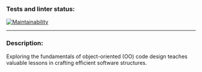 ### Tests and linter status:
[![Maintainability](https://api.codeclimate.com/v1/badges/c6327a32ec0508188c31/maintainability)](https://codeclimate.com/github/KarnaDev/JS-object-oriented-design/maintainability)

---


### Description:
Exploring the fundamentals of object-oriented (OO) code design teaches valuable lessons in crafting efficient software structures. 
